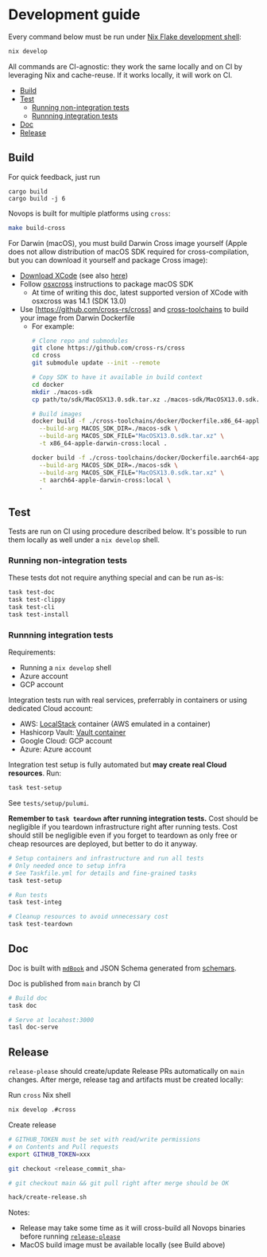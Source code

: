 # Development guide

Every command below must be run under [Nix Flake development shell](https://nixos.wiki/wiki/Flakes):

```sh
nix develop
```

All commands are CI-agnostic: they work the same locally and on CI by leveraging Nix and cache-reuse. If it works locally, it will work on CI.

- [Build](#build)
- [Test](#test)
  - [Running non-integration tests](#running-non-integration-tests)
  - [Runnning integration tests](#runnning-integration-tests)
- [Doc](#doc)
- [Release](#release)

## Build

For quick feedback, just run 

```
cargo build
cargo build -j 6
```

Novops is built for multiple platforms using `cross`:

```sh
make build-cross
```

For Darwin (macOS), you must build Darwin Cross image yourself (Apple does not allow distribution of macOS SDK required for cross-compilation, but you can download it yourself and package Cross image):

- [Download XCode](https://developer.apple.com/xcode/resources/) (see also [here](https://xcodereleases.com/))
- Follow [osxcross](https://github.com/tpoechtrager/osxcross) instructions to package macOS SDK 
  - At time of writing this doc, latest supported version of XCode with osxcross was 14.1 (SDK 13.0)
- Use [https://github.com/cross-rs/cross] and [cross-toolchains](https://github.com/cross-rs/cross-toolchains) to build your image from Darwin Dockerfile
  - For example:
    ```sh
    # Clone repo and submodules
    git clone https://github.com/cross-rs/cross
    cd cross
    git submodule update --init --remote

    # Copy SDK to have it available in build context
    cd docker
    mkdir ./macos-sdk
    cp path/to/sdk/MacOSX13.0.sdk.tar.xz ./macos-sdk/MacOSX13.0.sdk.tar.xz

    # Build images
    docker build -f ./cross-toolchains/docker/Dockerfile.x86_64-apple-darwin-cross \
      --build-arg MACOS_SDK_DIR=./macos-sdk \
      --build-arg MACOS_SDK_FILE="MacOSX13.0.sdk.tar.xz" \
      -t x86_64-apple-darwin-cross:local .

    docker build -f ./cross-toolchains/docker/Dockerfile.aarch64-apple-darwin-cross \
      --build-arg MACOS_SDK_DIR=./macos-sdk \
      --build-arg MACOS_SDK_FILE="MacOSX13.0.sdk.tar.xz" \
      -t aarch64-apple-darwin-cross:local \
      .
    ```

## Test

Tests are run on CI using procedure described below. It's possible to run them locally as well under a `nix develop` shell.

### Running non-integration tests


These tests dot not require anything special and can be run as-is:

```sh
task test-doc
task test-clippy
task test-cli
task test-install
```

### Runnning integration tests

Requirements:
- Running a `nix develop` shell
- Azure account
- GCP account

Integration tests run with real services, preferrably in containers or using dedicated Cloud account:
- AWS: [LocalStack](https://localstack.cloud) container (AWS emulated in a container)
- Hashicorp Vault: [Vault container](https://hub.docker.com/_/vault)
- Google Cloud: GCP account
- Azure: Azure account

Integration test setup is fully automated but **may create real Cloud resources**. Run:

```sh
task test-setup
```

See `tests/setup/pulumi`. 

**Remember to `task teardown` after running integration tests.** Cost should be negligible if you teardown infrastructure right after running tests. Cost should still be negligible even if you forget to teardown as only free or cheap resources are deployed, but better to do it anyway. 

```sh
# Setup containers and infrastructure and run all tests
# Only needed once to setup infra
# See Taskfile.yml for details and fine-grained tasks
task test-setup

# Run tests
task test-integ

# Cleanup resources to avoid unnecessary cost
task test-teardown
```

## Doc

Doc is built with [`mdBook`](https://github.com/rust-lang/mdBook) and JSON Schema generated from [schemars](https://docs.rs/schemars/latest/schemars/).

Doc is published from `main` branch by CI

```sh
# Build doc
task doc

# Serve at locahost:3000
tasl doc-serve
```

## Release

`release-please` should create/update Release PRs automatically on `main` changes. After merge, release tag and artifacts must be created locally:

Run `cross` Nix shell

```sh
nix develop .#cross
```

Create release

```sh
# GITHUB_TOKEN must be set with read/write permissions 
# on Contents and Pull requests
export GITHUB_TOKEN=xxx 

git checkout <release_commit_sha>

# git checkout main && git pull right after merge should be OK

hack/create-release.sh
```

Notes: 
- Release may take some time as it will cross-build all Novops binaries before running [`release-please`](https://github.com/googleapis/release-please)
- MacOS build image must be available locally (see Build above)
